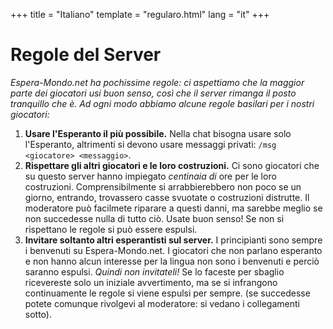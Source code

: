 +++
title = "Italiano"
template = "regularo.html"
lang = "it"
+++

# Regole del Server

_Espera-Mondo.net ha pochissime regole: ci aspettiamo che la maggior parte dei giocatori usi buon senso, così che il server rimanga il posto tranquillo che è.
Ad ogni modo abbiamo alcune regole basilari per i nostri giocatori:_

1.  **Usare l'Esperanto il più possibile.**
    Nella chat bisogna usare solo l'Esperanto, altrimenti si devono usare messaggi privati: `/msg <giocatore> <messaggio>`.
2.  **Rispettare gli altri giocatori e le loro costruzioni.**
    Ci sono giocatori che su questo server hanno impiegato _centinaia di_ ore per le loro costruzioni.
    Comprensibilmente si arrabbierebbero non poco se un giorno, entrando, trovassero casse svuotate o costruzioni distrutte.
    Il moderatore può facilmete riparare a questi danni, ma sarebbe meglio se non succedesse nulla di tutto ciò.
    Usate buon senso! Se non si rispettano le regole si può essere espulsi.
3.  **Invitare soltanto altri esperantisti sul server.**
    I principianti sono sempre i benvenuti su Espera-Mondo.net.
    I giocatori che non parlano esperanto e non hanno alcun interesse per la lingua non sono i benvenuti e perciò saranno espulsi.
    _Quindi non invitateli!_
    Se lo faceste per sbaglio ricevereste solo un iniziale avvertimento, ma se si infrangono continuamente le regole si viene espulsi per sempre.
    (se succedesse potete comunque rivolgevi al moderatore: si vedano i collegamenti sotto).
